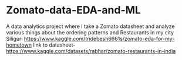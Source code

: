 # Zomato-data-EDA-and-ML
A data analytics project where I take a Zomato datasheet and analyze various things about the ordering patterns and Restaurants in my city Siliguri
https://www.kaggle.com/tridebesh6661s/zomato-eda-for-my-hometown
link to datasheet- https://www.kaggle.com/datasets/rabhar/zomato-restaurants-in-india
